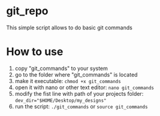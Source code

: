 # git_repo
This simple script allows to do basic git commands

# How to use

1. copy "git_commands" to your system
2. go to the folder where "git_commands" is located
3. make it executable: `chmod +x git_commands`
4. open it with nano or other text editor: `nano git_commands`
5. modify the fist line with path of your projects folder: `dev_dir="$HOME/Desktop/my_designs"`
6. run the script: `./git_commands` or `source git_commands`
